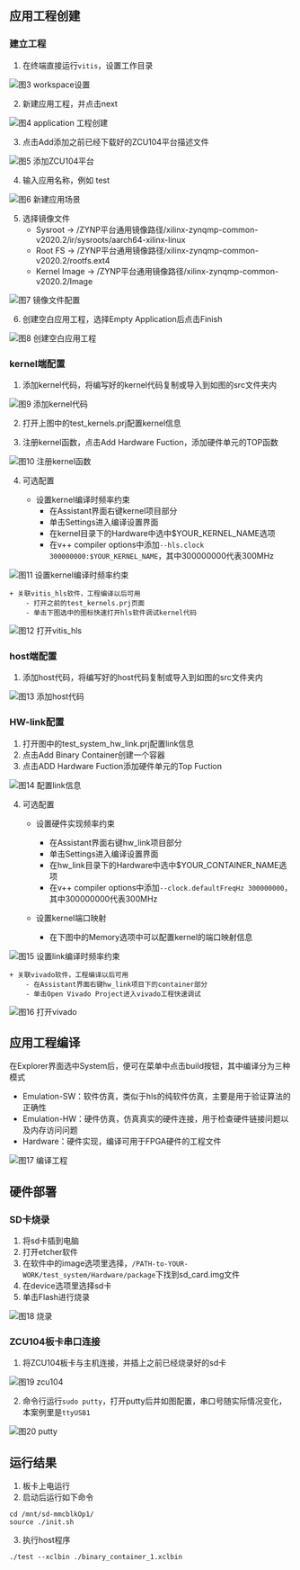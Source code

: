 ## 应用工程创建

### 建立工程
1. 在终端直接运行`vitis`，设置工作目录

![图3 workspace设置](../img/workspace.jpg)

2. 新建应用工程，并点击next

![图4 application 工程创建](../img/creat_app_prj.jpg)

3. 点击Add添加之前已经下载好的ZCU104平台描述文件

![图5 添加ZCU104平台](../img/add_zcu104.jpg)

4. 输入应用名称，例如 test

![图6 新建应用场景](../img/app_prj.jpg)

5. 选择镜像文件
	+ Sysroot 		-> /ZYNP平台通用镜像路径/xilinx-zynqmp-common-v2020.2/ir/sysroots/aarch64-xilinx-linux
	+ Root FS 		-> /ZYNP平台通用镜像路径/xilinx-zynqmp-common-v2020.2/rootfs.ext4
	+ Kernel Image 	-> /ZYNP平台通用镜像路径/xilinx-zynqmp-common-v2020.2/Image

![图7 镜像文件配置](../img/sysroot.jpg)

6. 创建空白应用工程，选择Empty Application后点击Finish

![图8 创建空白应用工程](../img/empty_app.jpg)

### kernel端配置

1. 添加kernel代码，将编写好的kernel代码复制或导入到如图的src文件夹内

![图9 添加kernel代码](../img/kernel_code.jpg)

2. 打开上图中的test_kernels.prj配置kernel信息

3. 注册kernel函数，点击Add Hardware Fuction，添加硬件单元的TOP函数

![图10 注册kernel函数](../img/add_kernel_func.png)

4. 可选配置

	+ 设置kernel编译时频率约束
		- 在Assistant界面右键kernel项目部分
		- 单击Settings进入编译设置界面
		- 在kernel目录下的Hardware中选中$YOUR_KERNEL_NAME选项
		- 在v++ compiler options中添加`--hls.clock 300000000:$YOUR_KERNEL_NAME`，其中300000000代表300MHz

![图11 设置kernel编译时频率约束](../img/kernel_setting.png)

	+ 关联vitis_hls软件，工程编译以后可用
		- 打开之前的test_kernels.prj页面
		- 单击下图选中的图标快速打开hls软件调试kernel代码

![图12 打开vitis_hls](../img/kernel_vitis_hls.png)

### host端配置

1. 添加host代码，将编写好的host代码复制或导入到如图的src文件夹内

![图13 添加host代码](../img/host_code.jpg)

### HW-link配置

1. 打开图中的test_system_hw_link.prj配置link信息
2. 点击Add Binary Container创建一个容器
3. 点击ADD Hardware Fuction添加硬件单元的Top Fuction

![图14 配置link信息](../img/link.png)

4. 可选配置

	+ 设置硬件实现频率约束
		- 在Assistant界面右键hw_link项目部分
		- 单击Settings进入编译设置界面
		- 在hw_link目录下的Hardware中选中$YOUR_CONTAINER_NAME选项
		- 在v++ compiler options中添加`--clock.defaultFreqHz 300000000`，其中300000000代表300MHz

	+ 设置kernel端口映射
		- 在下图中的Memory选项中可以配置kernel的端口映射信息

![图15 设置link编译时频率约束](../img/link_setting.png)

	+ 关联vivado软件，工程编译以后可用
		- 在Assistant界面右键hw_link项目下的container部分
		- 单击Open Vivado Project进入vivado工程快速调试
		
![图16 打开vivado](../img/link_vivado.jpg)

## 应用工程编译

在Explorer界面选中System后，便可在菜单中点击build按钮，其中编译分为三种模式
+ Emulation-SW：软件仿真，类似于hls的纯软件仿真，主要是用于验证算法的正确性
+ Emulation-HW：硬件仿真，仿真真实的硬件连接，用于检查硬件链接问题以及内存访问问题
+ Hardware：硬件实现，编译可用于FPGA硬件的工程文件

![图17 编译工程](../img/build.jpg)

## 硬件部署

### SD卡烧录

1. 将sd卡插到电脑
2. 打开etcher软件
3. 在软件中的image选项里选择，`/PATH-to-YOUR-WORK/test_system/Hardware/package`下找到sd_card.img文件
4. 在device选项里选择sd卡
5. 单击Flash进行烧录

![图18 烧录](../img/image2sd.png)

### ZCU104板卡串口连接

1. 将ZCU104板卡与主机连接，并插上之前已经烧录好的sd卡

![图19 zcu104](../img/zcu104.jpg)

2. 命令行运行`sudo putty`，打开putty后并如图配置，串口号随实际情况变化，本案例里是`ttyUSB1`

![图20 putty](../img/putty.png)

## 运行结果

1. 板卡上电运行
2. 启动后运行如下命令

```
cd /mnt/sd-mmcblkOp1/
source ./init.sh
```

3. 执行host程序

```
./test --xclbin ./binary_container_1.xclbin
```